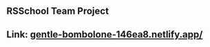 ## RSSchool Team Project
## Link: [gentle-bombolone-146ea8.netlify.app/](https://gentle-bombolone-146ea8.netlify.app/)
